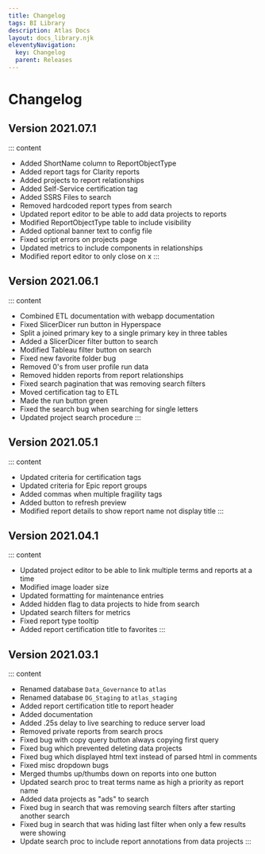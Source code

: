 ```yaml
---
title: Changelog
tags: BI Library
description: Atlas Docs
layout: docs_library.njk
eleventyNavigation:
  key: Changelog
  parent: Releases
---
```


# Changelog

## Version 2021.07.1

::: content
- Added ShortName column to ReportObjectType
- Added report tags for Clarity reports
- Added projects to report relationships
- Added Self-Service certification tag
- Added SSRS Files to search
- Removed hardcoded report types from search
- Updated report editor to be able to add data projects to reports
- Modified ReportObjectType table to include visibility
- Added optional banner text to config file
- Fixed script errors on projects page
- Updated metrics to include components in relationships
- Modified report editor to only close on x
:::

## Version 2021.06.1

::: content
- Combined ETL documentation with webapp documentation
- Fixed SlicerDicer run button in Hyperspace
- Split a joined primary key to a single primary key in three tables
- Added a SlicerDicer filter button to search
- Modified Tableau filter button on search
- Fixed new favorite folder bug
- Removed 0's from user profile run data
- Removed hidden reports from report relationships
- Fixed search pagination that was removing search filters
- Moved certification tag to ETL
- Made the run button green
- Fixed the search bug when searching for single letters
- Updated project search procedure
:::

## Version 2021.05.1

::: content
- Updated criteria for certification tags
- Updated criteria for Epic report groups
- Added commas when multiple fragility tags
- Added button to refresh preview
- Modified report details to show report name not display title
:::

## Version 2021.04.1

::: content
- Updated project editor to be able to link multiple terms and reports at a time
- Modified image loader size
- Updated formatting for maintenance entries
- Added hidden flag to data projects to hide from search
- Updated search filters for metrics
- Fixed report type tooltip
- Added report certification title to favorites
:::

## Version 2021.03.1

::: content
- Renamed database ``Data_Governance`` to ``atlas``
- Renamed database ``DG_Staging`` to ``atlas_staging``
- Added report certification title to report header
- Added documentation
- Added .25s delay to live searching to reduce server load
- Removed private reports from search procs
- Fixed bug with copy query button always copying first query
- Fixed bug which prevented deleting data projects
- Fixed bug which displayed html text instead of parsed html in comments
- Fixed misc dropdown bugs
- Merged thumbs up/thumbs down on reports into one button
- Updated search proc to treat terms name as high a priority as report name
- Added data projects as "ads" to search
- Fixed bug in search that was removing search filters after starting another search
- Fixed bug in search that was hiding last filter when only a few results were showing
- Update search proc to include report annotations from data projects
:::
